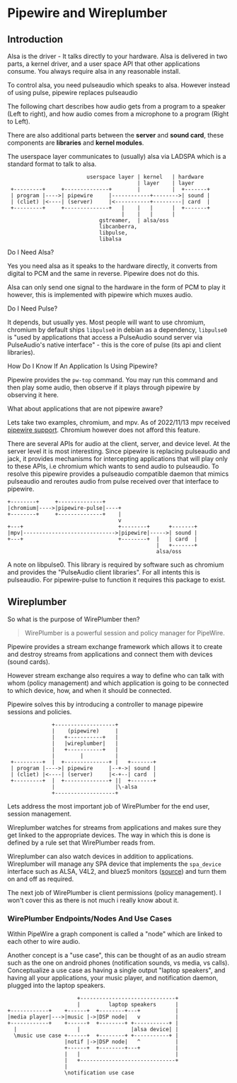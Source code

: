 # Pipewire and Wireplumber

## Introduction

Alsa is the driver - It talks directly to your hardware.
Alsa is delivered in two parts, a kernel driver, and a user space API that other applications
consume. You always require alsa in any reasonable install.

To control alsa, you need pulseaudio which speaks to alsa.
However instead of using pulse, pipewire replaces pulseaudio

The following chart describes how audio gets from a program to a speaker (Left to right),
and how audio comes from a microphone to a program (Right to Left).

There are also additional parts between the **server** and **sound card**, these components are
**libraries** and **kernel modules**.

The userspace layer communicates to (usually) alsa via LADSPA which is a standard format to talk
to alsa.

```none
                         userspace layer | kernel   | hardware
                                         | layer    | layer
 +---------+     +--------------+        |          |  +-------+
 | program |---->| pipewire     |------------+-------->| sound |
 | (cliet) |<----| (server)     |<-----------+---------| card  |
 +---------+     +--------------+   |    |   |      |  +-------+
                                    |    |   |      |    
                             gstreamer,  | alsa/oss
                             libcanberra,
                             libpulse,   
                             libalsa     
```

Do I Need Alsa?

Yes you need alsa as it speaks to the hardware directly, it converts from digital to PCM and
the same in reverse. Pipewire does not do this.

Alsa can only send one signal to the hardware in the form of PCM to play it however,
this is implemented with pipewire which muxes audio.

Do I Need Pulse?

It depends, but usually yes. Most people will want to use chromium, chromium by default ships
`libpulse0` in debian as a dependency, `libpulse0` is "used by applications that access a PulseAudio
sound server via PulseAudio's native interface" - this is the core of pulse
(its api and client libraries).

How Do I Know If An Application Is Using Pipewire?

Pipewire provides the `pw-top` command. You may run this command and then play some audio,
then observe if it plays through pipewire by observing it here.

What about applications that are not pipewire aware?

Lets take two examples, chromium, and mpv. As of 2022/11/13 mpv received 
[pipewire support](https://github.com/mpv-player/mpv/releases/tag/v0.35.0). Chromium however does
not afford this feature.

There are several APIs for audio at the client, server, and device level.
At the server level it is most interesting. Since pipewire is replacing pulseaudio and jack, it
provides mechanisms for intercepting applications that will play only to these APIs, 
i.e chromium which wants to send audio to pulseaudio. To resolve this pipewire provides
a pulseaudio compatible daemon that mimics pulseaudio and reroutes audio from pulse received over
that interface to pipewire.

```none
+--------+     +--------------+
|chromium|---->|pipewire-pulse|----+
+--------+     +--------------+    |
                                   v
+---+                              +--------+      +-------+
|mpv|----------------------------->|pipewire|----->| sound |
+---+                              +--------+  |   | card  |
                                               |   +-------+
                                               alsa/oss
```

A note on libpulse0. This library is required by software such as chromium and provides
the "PulseAudio client libraries". For all intents this is pulseaudio. For pipewire-pulse to 
function it requires this package to exist.

## Wireplumber

So what is the purpose of WirePlumber then?

> WirePlumber is a powerful session and policy manager for PipeWire.

Pipewire provides a stream exchange framework which allows it to create and destroy streams from
applications and connect them with devices (sound cards).

However stream exchange also requires a way to define who can talk with whom (policy management) and
which application is going to be connected to which device, how, and when it should be connected.

Pipewire solves this by introducing a controller to manage pipewire sessions and policies.

```none
              +-------------------+
              |    (pipewire)     |
              |   +-----------+   |
              |   |wireplumber|   |
              |   +-----------+   |
              |        |          |
 +---------+  |  +--------------+ |   +-------+
 | program |---->| pipewire     |--+->| sound |
 | (cliet) |<----| (server)     |<-+--| card  |
 +---------+  |  +--------------+ ||  +-------+
              |                   |\-alsa
              +-------------------+
```

Lets address the most important job of WirePlumber for the end user, session management.

Wireplumber watches for streams from applications and makes sure they get linked
to the appropriate devices. The way in which this is done is defined by a rule set that 
WirePlumber reads from.

Wireplumber can also watch devices in addition to applications.
Wireplumber will manage any SPA device that implements the `spa_device` interface 
such as ALSA, V4L2, and bluez5 monitors 
([source](https://www.collabora.com/news-and-blog/blog/2020/05/07/wireplumber-the-pipewire-session-manager/))
and turn them on and off as required.

The next job of WirePlumber is client permissions (policy management). I won't cover this
as there is not much i really know about it.

### WirePlumber Endpoints/Nodes And Use Cases

Within PipeWire a graph component is called a "node" which are linked to each other to wire audio.

Another concept is a "use case", this can be thought of as an audio stream such
as the one on android phones (notification sounds, vs media, vs calls).
Conceptualize a use case as having a single output "laptop speakers",
and having all your applications, your music player, and notification daemon,
plugged into the laptop speakers.

```none
                      +------------------------------+
                      |         laptop speakers      |
+------------+    +------+  +--------+---+           |
|media player|--->|music |->|DSP node|   v           |
+------------+    +------+  +--------+ +-----------+ |
  |                   |                |alsa device| |
  \music use case +------+  +--------+ +-----------+ |
                  |notif |->|DSP node|   ^           |
                  +------+  +--------+---+           |
                  |   |                              |
                  |   +------------------------------+
                  |
                  \notification use case
```
